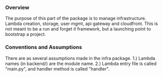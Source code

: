 ### Overview
The purpose of this part of the package is to manage infrastructure.
Lambda creation, storage, user mgmt, api gateway and cloudfront.
This is not meant to be a run and forget it framework, but a launching point to bootstrap a project.

### Conventions and Assumptions
There are as several assumptions made in the infra package.
1.) Lambda names (in backend/) are the module name.
2.) Lambda entry file is called "main.py", and handler method is called "handler".

